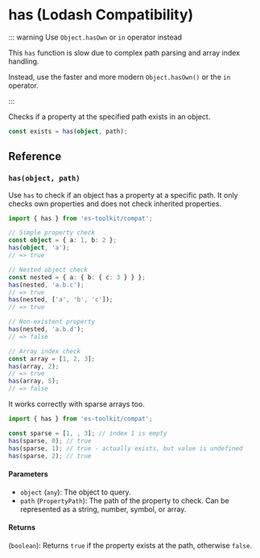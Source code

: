 # has (Lodash Compatibility)

::: warning Use `Object.hasOwn` or `in` operator instead

This `has` function is slow due to complex path parsing and array index handling.

Instead, use the faster and more modern `Object.hasOwn()` or the `in` operator.

:::

Checks if a property at the specified path exists in an object.

```typescript
const exists = has(object, path);
```

## Reference

### `has(object, path)`

Use `has` to check if an object has a property at a specific path. It only checks own properties and does not check inherited properties.

```typescript
import { has } from 'es-toolkit/compat';

// Simple property check
const object = { a: 1, b: 2 };
has(object, 'a');
// => true

// Nested object check
const nested = { a: { b: { c: 3 } } };
has(nested, 'a.b.c');
// => true
has(nested, ['a', 'b', 'c']);
// => true

// Non-existent property
has(nested, 'a.b.d');
// => false

// Array index check
const array = [1, 2, 3];
has(array, 2);
// => true
has(array, 5);
// => false
```

It works correctly with sparse arrays too.

```typescript
import { has } from 'es-toolkit/compat';

const sparse = [1, , 3]; // index 1 is empty
has(sparse, 0); // true
has(sparse, 1); // true - actually exists, but value is undefined
has(sparse, 2); // true
```

#### Parameters

- `object` (`any`): The object to query.
- `path` (`PropertyPath`): The path of the property to check. Can be represented as a string, number, symbol, or array.

#### Returns

(`boolean`): Returns `true` if the property exists at the path, otherwise `false`.
